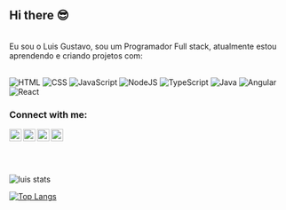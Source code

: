 ## Hi there :sunglasses:

<br>
Eu sou o Luis Gustavo, sou um Programador Full stack, atualmente estou aprendendo e criando projetos com: 
<br>
<br>

![HTML](https://img.shields.io/badge/html-%23E34F26.svg?style=for-the-badge&logo=html5&logoColor=white)
![CSS](https://img.shields.io/badge/css-%231572B6.svg?style=for-the-badge&logo=css3&logoColor=white)
![JavaScript](https://img.shields.io/badge/javascript-%23323330.svg?style=for-the-badge&logo=javascript&logoColor=%23F7DF1E)
![NodeJS](https://img.shields.io/badge/node.js-6DA55F?style=for-the-badge&logo=node.js&logoColor=white)
![TypeScript](https://img.shields.io/badge/typescript-%23007ACC.svg?style=for-the-badge&logo=typescript&logoColor=white)
![Java](https://img.shields.io/badge/java-%23ED8B00.svg?style=for-the-badge&logo=openjdk&logoColor=white)
![Angular](https://img.shields.io/badge/angular-%23DD0031.svg?style=for-the-badge&logo=angular&logoColor=white)
![React](https://img.shields.io/badge/React-0D1117?style=for-the-badge&logo=react&logoColor=61DAFB)&nbsp;
<br>
### Connect with me:

<p>
<a href="https://www.instagram.com/luisgbispo_?igsh=MWpmMXppaG5kcTVtdQ== ">
<img align="left" alt="Instagram" width="22px" src="https://cdn.jsdelivr.net/npm/simple-icons@v3/icons/instagram.svg" />
</a>
<a href="https://www.linkedin.com/in/luis-gustavo-b06740319?utm_source=share&utm_campaign=share_via&utm_content=profile&utm_medium=android_app ">
<img align="left" alt="LinkedIn" width="22px" src="https://cdn.jsdelivr.net/npm/simple-icons@v3/icons/linkedin.svg" />
<a href="https://discord.gg/6Hy2JYq8">
<img align="left" alt="Discord" width="22px" src="https://s.widget-club.com/samples/tFag1IrqmkbYT4YcoN26yXx6h472/4OCvVtglu58tak2mn5LX/006CAD86-B89A-4C60-840A-47D8E7089798.jpg?q=70" />
</a>
<a href="mailto:1tadeuuux@gmail.com">
<img align="left" alt="Email" width="22px" src="https://cdn.pixabay.com/photo/2014/04/03/09/58/email-309491_1280.png" />
</a>
</p>

<br>
<br>
<br>
<br>

![luis stats](https://github-readme-stats.vercel.app/api?username=LuisGbispo&show_icons=true&theme=radical)

[![Top Langs](https://github-readme-stats.vercel.app/api/top-langs/?username=LuisGbispo)](https://github.com/anuraghazra/github-readme-stats)
